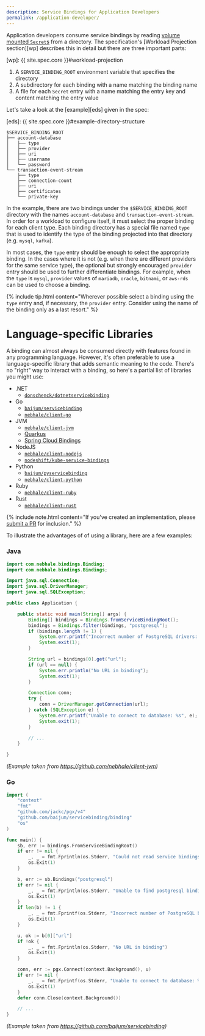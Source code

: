 ```yaml
---
description: Service Bindings for Application Developers
permalink: /application-developer/
---
```


Application developers consume service bindings by reading [volume mounted `Secret`s][vm] from a directory.  The specification's [Workload Projection section][wp] describes this in detail but there are three important parts:

[vm]: https://kubernetes.io/docs/concepts/configuration/secret/#using-secrets-as-files-from-a-pod
[wp]: {{ site.spec.core }}#workload-projection

1. A `SERVICE_BINDING_ROOT` environment variable that specifies the directory
2. A subdirectory for each  binding with a name matching the binding name
3. A file for each `Secret` entry with a name matching the entry key and content matching the entry value

Let's take a look at the [example][eds] given in the spec:

[eds]: {{ site.spec.core }}#example-directory-structure

```plain
$SERVICE_BINDING_ROOT
├── account-database
│   ├── type
│   ├── provider
│   ├── uri
│   ├── username
│   └── password
└── transaction-event-stream
    ├── type
    ├── connection-count
    ├── uri
    ├── certificates
    └── private-key
```

In the example, there are two bindings under the `$SERVICE_BINDING_ROOT` directory with the names `account-database` and `transaction-event-stream`.  In order for a workload to configure itself, it must select the proper binding for each client type.  Each binding directory has a special file named `type` that is used to identify the type of the binding projected into that directory (e.g. `mysql`, `kafka`).

In most cases, the `type` entry should be enough to select the appropriate binding.  In the cases where it is not (e.g. when there are different providers for the same service type), the optional but strongly encouraged `provider` entry should be used to further differentiate bindings.  For example, when the `type` is `mysql`, `provider` values of `mariadb`, `oracle`, `bitnami`, or `aws-rds` can be used to choose a binding.

{% include tip.html content="Wherever possible select a binding using the `type` entry and, if necessary, the `provider` entry.  Consider using the name of the binding only as a last resort." %}

# Language-specific Libraries
A binding can almost always be consumed directly with features found in any programming language.  However, it's often preferable to use a language-specific library that adds semantic meaning to the code.  There's no "right" way to interact with a binding, so here's a partial list of libraries you might use:

* .NET
	* [`donschenck/dotnetservicebinding`](https://github.com/donschenck/dotnetservicebinding)
* Go
	* [`baijum/servicebinding`](https://github.com/baijum/servicebinding)
	* [`nebhale/client-go`](https://github.com/nebhale/client-go)
* JVM
	* [`nebhale/client-jvm`](https://github.com/nebhale/client-jvm)
	* [Quarkus](https://quarkus.io/guides/deploying-to-kubernetes#service-binding)
	* [Spring Cloud Bindings](https://github.com/spring-cloud/spring-cloud-bindings)
* NodeJS
	* [`nebhale/client-nodejs`](https://github.com/nebhale/client-nodejs)
	* [`nodeshift/kube-service-bindings`](https://github.com/nodeshift/kube-service-bindings)
* Python
	* [`baijum/pyservicebinding`](https://github.com/baijum/pyservicebinding)
	* [`nebhale/client-python`](https://github.com/nebhale/client-python)
* Ruby
	* [`nebhale/client-ruby`](https://github.com/nebhale/client-ruby)
* Rust
	* [`nebhale/client-rust`](https://github.com/nebhale/client-rust)

{% include note.html content="If you've created an implementation, please [submit a PR](https://github.com/servicebinding/website/pulls) for inclusion." %}

To illustrate the advantages of of using a library, here are a few examples:

### Java
```java
import com.nebhale.bindings.Binding;
import com.nebhale.bindings.Bindings;

import java.sql.Connection;
import java.sql.DriverManager;
import java.sql.SQLException;

public class Application {

    public static void main(String[] args) {
        Binding[] bindings = Bindings.fromServiceBindingRoot();
        bindings = Bindings.filter(bindings, "postgresql");
        if (bindings.length != 1) {
            System.err.printf("Incorrect number of PostgreSQL drivers: %d\n", bindings.length);
            System.exit(1);
        }

        String url = bindings[0].get("url");
        if (url == null) {
            System.err.println("No URL in binding");
            System.exit(1);
        }

        Connection conn;
        try {
            conn = DriverManager.getConnection(url);
        } catch (SQLException e) {
            System.err.printf("Unable to connect to database: %s", e);
            System.exit(1);
        }

        // ...
    }

}
```
_(Example taken from <https://github.com/nebhale/client-jvm>)_


### Go
```go
import (
	"context"
	"fmt"
	"github.com/jackc/pgx/v4"
	"github.com/baijum/servicebinding/binding"
	"os"
)

func main() {
	sb, err := bindings.FromServiceBindingRoot()
	if err != nil {
		_, _ = fmt.Fprintln(os.Stderr, "Could not read service bindings")
		os.Exit(1)
	}

	b, err := sb.Bindings("postgresql")
	if err != nil {
		_, _ = fmt.Fprintln(os.Stderr, "Unable to find postgresql binding")
		os.Exit(1)
	}
	if len(b) != 1 {
		_, _ = fmt.Fprintf(os.Stderr, "Incorrect number of PostgreSQL bindings: %d\n", len(b))
		os.Exit(1)
	}

	u, ok := b[0]["url"]
	if !ok {
		_, _ = fmt.Fprintln(os.Stderr, "No URL in binding")
		os.Exit(1)
	}

	conn, err := pgx.Connect(context.Background(), u)
	if err != nil {
		_, _ = fmt.Fprintf(os.Stderr, "Unable to connect to database: %v\n", err)
		os.Exit(1)
	}
	defer conn.Close(context.Background())

	// ...
}
```
_(Example taken from <https://github.com/baijum/servicebinding>)_
